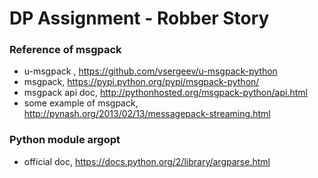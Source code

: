 # DP Assignment - Robber Story

### Reference of msgpack
* u-msgpack , https://github.com/vsergeev/u-msgpack-python
* msgpack, https://pypi.python.org/pypi/msgpack-python/
* msgpack api doc, http://pythonhosted.org/msgpack-python/api.html
* some example of msgpack, http://pynash.org/2013/02/13/messagepack-streaming.html

### Python module argopt
* official doc, https://docs.python.org/2/library/argparse.html
